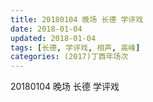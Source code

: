 ```yaml
---
title: 20180104 晚场 长德 学评戏
date: 2018-01-04
updated: 2018-01-04
tags: [长德, 学评戏, 相声, 高峰] 
categories: (2017)丁酉年场次 
---
```

20180104 晚场 长德 学评戏
